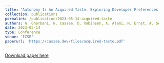 ```yaml
---
title: "Autonomy Is An Acquired Taste: Exploring Developer Preferences for GitHub Bots"
collection: publications
permalink: /publication/2023-05-14-acquired-taste
authors: A. Ghorbani, N. Cassee, D. Robinson, A. Alami, N. Ernst, A. Serebrenik, A. Wasowski
date: 2023-05-14
type: Conference
venue: 'ICSE'
paperurl: 'https://cassee.dev/files/acquired-taste.pdf'
---
```


<a href='https://cassee.dev/files/acquired-taste.pdf'>Download paper here</a>
